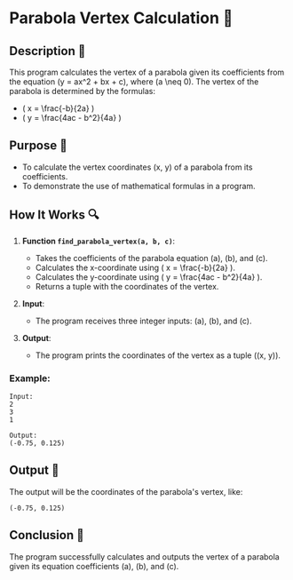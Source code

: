 # Parabola Vertex Calculation 📐

## Description 📝

This program calculates the vertex of a parabola given its coefficients from the equation \(y = ax^2 + bx + c\), where \(a \neq 0\).
The vertex of the parabola is determined by the formulas:

-   \( x = \frac{-b}{2a} \)
-   \( y = \frac{4ac - b^2}{4a} \)

## Purpose 🎯

-   To calculate the vertex coordinates (x, y) of a parabola from its coefficients.
-   To demonstrate the use of mathematical formulas in a program.

## How It Works 🔍

1. **Function `find_parabola_vertex(a, b, c)`**:

    - Takes the coefficients of the parabola equation \(a\), \(b\), and \(c\).
    - Calculates the x-coordinate using \( x = \frac{-b}{2a} \).
    - Calculates the y-coordinate using \( y = \frac{4ac - b^2}{4a} \).
    - Returns a tuple with the coordinates of the vertex.

2. **Input**:

    - The program receives three integer inputs: \(a\), \(b\), and \(c\).

3. **Output**:
    - The program prints the coordinates of the vertex as a tuple \((x, y)\).

### Example:

```
Input:
2
3
1

Output:
(-0.75, 0.125)
```

## Output 📜

The output will be the coordinates of the parabola's vertex, like:

```
(-0.75, 0.125)
```

## Conclusion 🚀

The program successfully calculates and outputs the vertex of a parabola given its equation coefficients \(a\), \(b\), and \(c\).
